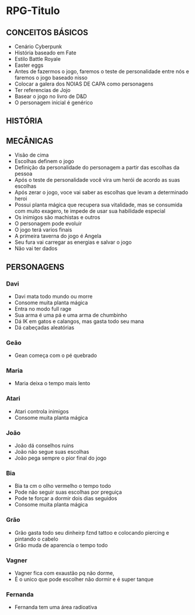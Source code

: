# RPG-Titulo

## CONCEITOS BÁSICOS

* Cenário Cyberpunk
* História baseado em Fate
* Estilo Battle Royale
* Easter eggs
* Antes de fazermos o jogo, faremos o teste de personalidade entre nós e faremos o jogo baseado nisso
* Colocar a galera dos NOIAS DE CAPA como personagens
* Ter referencias de Jojo
* Basear o jogo no livro de D&D
* O personagem inicial é genérico

## HISTÓRIA



## MECÂNICAS

* Visão de cima
* Escolhas definem o jogo
* Definição da personalidade do personagem a partir das escolhas da pessoa
* Após o teste de personalidade você vira um herói de acordo as suas escolhas
* Após zerar o jogo, voce vai saber as escolhas que levam a determinado heroi
* Possui planta mágica que recupera sua vitalidade, mas se consumida com muito exagero, te impede de usar sua habilidade especial
* Os inimigos são machistas e outros
* O personagem pode evoluir
* O jogo terá varios finais
* A primeira taverna do jogo é Angela
* Seu fura vai carregar as energias e salvar o jogo
* Não vai ter dados

## PERSONAGENS

### Davi
* Davi mata todo mundo ou morre
* Consome muita planta mágica
* Entra no modo full rage
* Sua arma é uma pá e uma arma de chumbinho
* Dá IK em gatos e calangos, mas gasta todo seu mana
* Dá cabeçadas aleatórias

### Geão
* Gean começa com o pé quebrado

### Maria
* Maria deixa o tempo mais lento

### Atari
* Atari controla inimigos
* Consome muita planta mágica

### João
* João dá conselhos ruins
* João não segue suas escolhas
* João pega sempre o pior final do jogo

### Bia
* Bia ta cm o olho vermelho o tempo todo
* Pode não seguir suas escolhas por preguiça
* Pode te forçar a dormir dois dias seguidos
* Consome muita planta mágica

### Grão
* Grão gasta todo seu dinheirp fznd tattoo e colocando piercing e pintando o cabelo
* Grão muda de aparencia o tempo todo

### Vagner
* Vagner fica com exaustão pq não dorme,
* É o unico que pode escolher não dormir e é super tanque

### Fernanda 
* Fernanda tem uma área radioativa
